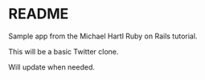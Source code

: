 # README

Sample app from the Michael Hartl Ruby on Rails tutorial.

This will be a basic Twitter clone.

Will update when needed.
